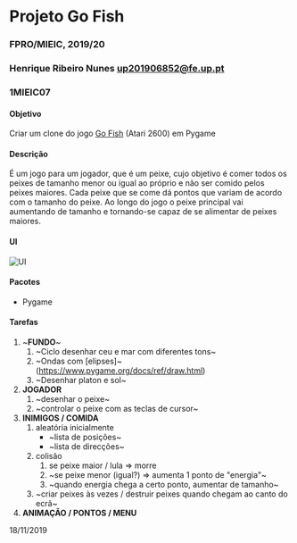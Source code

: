 # Projeto Go Fish
### FPRO/MIEIC, 2019/20
### Henrique Ribeiro Nunes up201906852@fe.up.pt
### 1MIEIC07 

#### Objetivo

Criar um clone do jogo [Go Fish](http://www.free80sarcade.com/2600_Go_Fish.php) (Atari 2600) em Pygame

#### Descrição

É um jogo para um jogador, que é um peixe, cujo objetivo é comer todos os peixes de tamanho menor ou igual ao próprio e não ser comido pelos peixes maiores. Cada peixe que se come dá pontos que variam de acordo com o tamanho do peixe. Ao longo do jogo o peixe principal vai aumentando de tamanho e tornando-se capaz de se alimentar de peixes maiores.

#### UI

![UI](https://github.com/Rikenunes8/gofish-atari/blob/master/Environment.png) 

#### Pacotes

- Pygame

#### Tarefas

1. ~**FUNDO**~
   1. ~Ciclo desenhar ceu e mar com diferentes tons~
   1. ~Ondas com [elipses]~(https://www.pygame.org/docs/ref/draw.html)
   1. ~Desenhar platon e sol~
1. **JOGADOR**
   1. ~desenhar o peixe~
   1. ~controlar o peixe com as teclas de cursor~
1. **INIMIGOS / COMIDA**
   1. aleatória inicialmente
      * ~lista de posições~
      * ~lista de direcções~ 
   1. colisão
      1. se peixe maior / lula => morre
      1. ~se peixe menor (igual?) => aumenta 1 ponto de "energia"~
      1. ~quando energia chega a certo ponto, aumentar de tamanho~
   1. ~criar peixes às vezes / destruir peixes quando chegam ao canto do ecrã~
1. **ANIMAÇÃO / PONTOS / MENU**

18/11/2019
